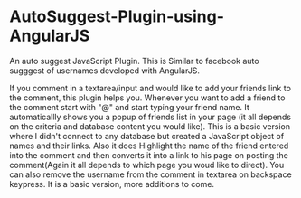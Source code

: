 AutoSuggest-Plugin-using-AngularJS
==================================

An auto suggest JavaScript Plugin. This is Similar to facebook auto sugggest of usernames developed with AngularJS.

If you comment in a textarea/input and would like to add your friends link to the comment, this plugin helps you. 
Whenever you want to add a friend to the comment start with "@" and start typing your friend name. 
It automaticallly shows you a popup of friends list in your page (it all depends on the criteria and database content you would like).
This is a basic version where I didn't connect to any database but created a JavaScript object of names and their links.
Also it does Highlight the name of the friend entered into the comment and then converts it into a link to his page on posting the comment(Again it all depends to which page you woud like to direct).
You can also remove the username from the comment in textarea on backspace keypress.
It is a basic version, more additions to come.
